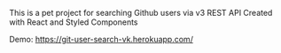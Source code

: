 This is a pet project for searching Github users via v3 REST API
Created with React and Styled Components

Demo: https://git-user-search-vk.herokuapp.com/
